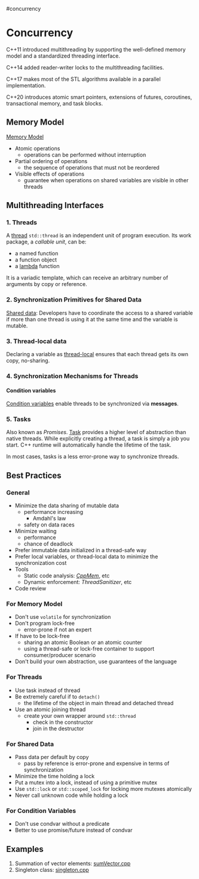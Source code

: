 #concurrency 

# Concurrency

C++11 introduced multithreading by supporting the well-defined memory model and a standardized threading interface.

C++14 added reader-writer locks to the multithreading facilities.

C++17 makes most of the STL algorithms available in a parallel implementation.

C++20 introduces atomic smart pointers, extensions of futures, coroutines, transactional memory, and task blocks.

## Memory Model

[Memory Model](memory-model/memory-model.md)

+ Atomic operations
    - operations can be performed without interruption
+ Partial ordering of operations
    - the sequence of operations that must not be reordered
+ Visible effects of operations
    - guarantee when operations on shared variables are visible in other threads

## Multithreading Interfaces

### 1. Threads

A [thread](multithreading/threads.md) `std::thread` is an independent unit of program execution. Its work package, a *callable unit*, can be:
+ a named function
+ a function object
+ a [lambda](../concepts/lambda.md) function

It is a variadic template, which can receive an arbitrary number of arguments by copy or reference.

### 2. Synchronization Primitives for Shared Data

[Shared data](multithreading/shared-data.md): Developers have to coordinate the access to a shared variable if more than one thread is using it at the same time and the variable is mutable.

### 3. Thread-local data

Declaring a variable as [thread-local](multithreading/thread-local-data.md) ensures that each thread gets its own copy, no-sharing.

### 4. Synchronization Mechanisms for Threads

#### Condition variables

[Condition variables](multithreading/condvar.md) enable threads to be synchronized via **messages**.

### 5. Tasks

Also known as *Promises*. [Task](multithreading/task.md) provides a higher level of abstraction than native threads. While explicitly creating a thread, a task is simply a job you start. C++ runtime will automatically handle the lifetime of the task.

In most cases, tasks is a less error-prone way to synchronize threads.

## Best Practices

### General

+ Minimize the data sharing of mutable data
	+ performance increasing
		+ Amdahl's law
	+ safety on data races
+ Minimize waiting
	+ performance
	+ chance of deadlock
+ Prefer immutable data initialized in a thread-safe way
+ Prefer local variables, or thread-local data to minimize the synchronization cost
+ Tools
	+ Static  code analysis: *[CppMem](cppmem.md)*, etc
	+ Dynamic enforcement: *ThreadSanitizer*, etc
+ Code review

### For Memory Model

+ Don't use `volatile` for synchronization
+ Don't program lock-free
	+ error-prone if not an expert
+ If have to be lock-free
	+ sharing an atomic Boolean or an atomic counter
	+ using a thread-safe or lock-free container to support consumer/producer scenario
+ Don't build your own abstraction, use guarantees of the language

### For Threads

+ Use task instead of thread
+ Be extremely careful if to `detach()`
	+ the lifetime of the object in main thread and detached thread
+ Use an atomic joining thread
	+ create your own wrapper around `std::thread`
		+ check in the constructor
		+ join in the destructor

### For Shared Data

+ Pass data per default by copy
	+ pass by reference is error-prone and expensive in terms of synchronization
+ Minimize the time holding a lock
+ Put a mutex into a lock, instead of using a primitive mutex
+ Use `std::lock` or `std::scoped_lock` for locking more mutexes atomically
+ Never call unknown code while holding a lock

### For Condition Variables

+ Don't use condvar without a predicate
+ Better to use promise/future instead of condvar

## Examples

1. Summation of vector elements: [sumVector.cpp](examples/sumVector.cpp)
2. Singleton class: [singleton.cpp](examples/singleton.cpp)
